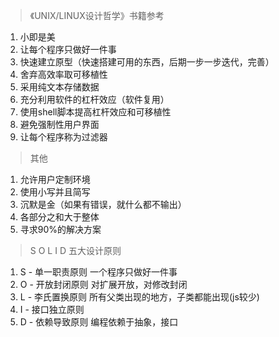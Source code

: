 > 《UNIX/LINUX设计哲学》书籍参考
1. 小即是美
2. 让每个程序只做好一件事
3. 快速建立原型（快速搭建可用的东西，后期一步一步迭代，完善）
4. 舍弃高效率取可移植性
5. 采用纯文本存储数据
6. 充分利用软件的杠杆效应（软件复用）
7. 使用shell脚本提高杠杆效应和可移植性
8. 避免强制性用户界面
9. 让每个程序称为过滤器
> 其他
1. 允许用户定制环境
2. 使用小写并且简写
3. 沉默是金（如果有错误，就什么都不输出）
4. 各部分之和大于整体
5. 寻求90%的解决方案

> S O L I D 五大设计原则
1. S - 单一职责原则 一个程序只做好一件事
2. O - 开放封闭原则 对扩展开放，对修改封闭
3. L - 李氏置换原则 所有父类出现的地方，子类都能出现(js较少)
4. I - 接口独立原则
5. D - 依赖导致原则 编程依赖于抽象，接口